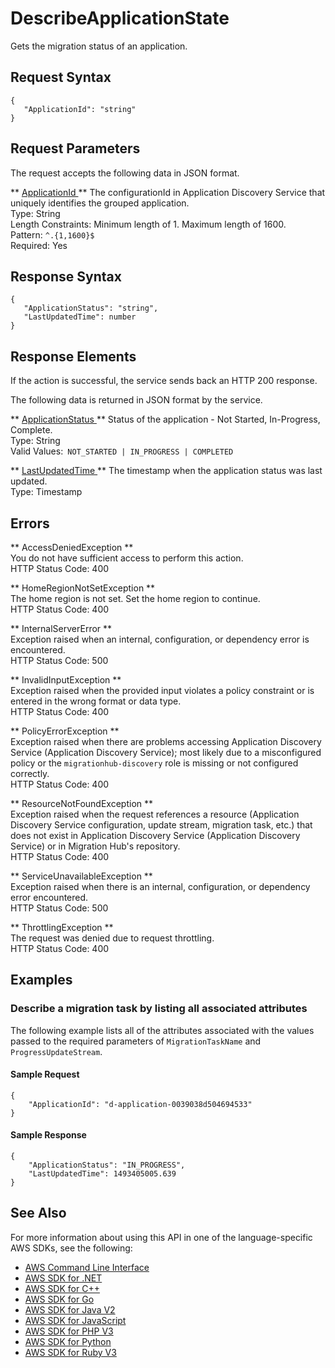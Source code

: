 # DescribeApplicationState<a name="API_DescribeApplicationState"></a>

Gets the migration status of an application\.

## Request Syntax<a name="API_DescribeApplicationState_RequestSyntax"></a>

```
{
   "ApplicationId": "string"
}
```

## Request Parameters<a name="API_DescribeApplicationState_RequestParameters"></a>

The request accepts the following data in JSON format\.

 ** [ ApplicationId ](#API_DescribeApplicationState_RequestSyntax) **   <a name="migrationhub-DescribeApplicationState-request-ApplicationId"></a>
The configurationId in Application Discovery Service that uniquely identifies the grouped application\.  
Type: String  
Length Constraints: Minimum length of 1\. Maximum length of 1600\.  
Pattern: `^.{1,1600}$`   
Required: Yes

## Response Syntax<a name="API_DescribeApplicationState_ResponseSyntax"></a>

```
{
   "ApplicationStatus": "string",
   "LastUpdatedTime": number
}
```

## Response Elements<a name="API_DescribeApplicationState_ResponseElements"></a>

If the action is successful, the service sends back an HTTP 200 response\.

The following data is returned in JSON format by the service\.

 ** [ ApplicationStatus ](#API_DescribeApplicationState_ResponseSyntax) **   <a name="migrationhub-DescribeApplicationState-response-ApplicationStatus"></a>
Status of the application \- Not Started, In\-Progress, Complete\.  
Type: String  
Valid Values:` NOT_STARTED | IN_PROGRESS | COMPLETED` 

 ** [ LastUpdatedTime ](#API_DescribeApplicationState_ResponseSyntax) **   <a name="migrationhub-DescribeApplicationState-response-LastUpdatedTime"></a>
The timestamp when the application status was last updated\.  
Type: Timestamp

## Errors<a name="API_DescribeApplicationState_Errors"></a>

 ** AccessDeniedException **   
You do not have sufficient access to perform this action\.  
HTTP Status Code: 400

 ** HomeRegionNotSetException **   
The home region is not set\. Set the home region to continue\.  
HTTP Status Code: 400

 ** InternalServerError **   
Exception raised when an internal, configuration, or dependency error is encountered\.  
HTTP Status Code: 500

 ** InvalidInputException **   
Exception raised when the provided input violates a policy constraint or is entered in the wrong format or data type\.  
HTTP Status Code: 400

 ** PolicyErrorException **   
Exception raised when there are problems accessing Application Discovery Service \(Application Discovery Service\); most likely due to a misconfigured policy or the `migrationhub-discovery` role is missing or not configured correctly\.  
HTTP Status Code: 400

 ** ResourceNotFoundException **   
Exception raised when the request references a resource \(Application Discovery Service configuration, update stream, migration task, etc\.\) that does not exist in Application Discovery Service \(Application Discovery Service\) or in Migration Hub's repository\.  
HTTP Status Code: 400

 ** ServiceUnavailableException **   
Exception raised when there is an internal, configuration, or dependency error encountered\.  
HTTP Status Code: 500

 ** ThrottlingException **   
The request was denied due to request throttling\.  
HTTP Status Code: 400

## Examples<a name="API_DescribeApplicationState_Examples"></a>

### Describe a migration task by listing all associated attributes<a name="API_DescribeApplicationState_Example_1"></a>

The following example lists all of the attributes associated with the values passed to the required parameters of `MigrationTaskName` and `ProgressUpdateStream`\.

#### Sample Request<a name="API_DescribeApplicationState_Example_1_Request"></a>

```
{
    "ApplicationId": "d-application-0039038d504694533"
}
```

#### Sample Response<a name="API_DescribeApplicationState_Example_1_Response"></a>

```
{
    "ApplicationStatus": "IN_PROGRESS", 
    "LastUpdatedTime": 1493405005.639
}
```

## See Also<a name="API_DescribeApplicationState_SeeAlso"></a>

For more information about using this API in one of the language\-specific AWS SDKs, see the following:
+  [ AWS Command Line Interface](https://docs.aws.amazon.com/goto/aws-cli/AWSMigrationHub-2017-05-31/DescribeApplicationState) 
+  [ AWS SDK for \.NET](https://docs.aws.amazon.com/goto/DotNetSDKV3/AWSMigrationHub-2017-05-31/DescribeApplicationState) 
+  [ AWS SDK for C\+\+](https://docs.aws.amazon.com/goto/SdkForCpp/AWSMigrationHub-2017-05-31/DescribeApplicationState) 
+  [ AWS SDK for Go](https://docs.aws.amazon.com/goto/SdkForGoV1/AWSMigrationHub-2017-05-31/DescribeApplicationState) 
+  [ AWS SDK for Java V2](https://docs.aws.amazon.com/goto/SdkForJavaV2/AWSMigrationHub-2017-05-31/DescribeApplicationState) 
+  [ AWS SDK for JavaScript](https://docs.aws.amazon.com/goto/AWSJavaScriptSDK/AWSMigrationHub-2017-05-31/DescribeApplicationState) 
+  [ AWS SDK for PHP V3](https://docs.aws.amazon.com/goto/SdkForPHPV3/AWSMigrationHub-2017-05-31/DescribeApplicationState) 
+  [ AWS SDK for Python](https://docs.aws.amazon.com/goto/boto3/AWSMigrationHub-2017-05-31/DescribeApplicationState) 
+  [ AWS SDK for Ruby V3](https://docs.aws.amazon.com/goto/SdkForRubyV3/AWSMigrationHub-2017-05-31/DescribeApplicationState) 